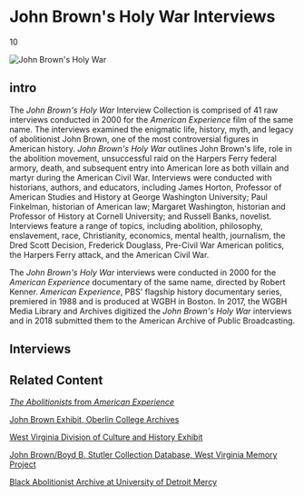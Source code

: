 # John Brown's Holy War Interviews

10

![](https://s3.amazonaws.com/openvault.wgbh.org/special_collections/john-brown/AX0002_JohnBrown.jpg "John Brown's Holy War")

## intro

The <em>John Brown's Holy War</em> Interview Collection is comprised of 41 raw interviews conducted in 2000 for the <em>American Experience</em> film of the same name. The interviews examined the enigmatic life, history, myth, and legacy of abolitionist John Brown, one of the most controversial figures in American history. <em>John Brown's Holy War</em> outlines John Brown's life, role in the abolition movement, unsuccessful raid on the Harpers Ferry federal armory, death, and subsequent entry into American lore as both villain and martyr during the American Civil War. Interviews were conducted with historians, authors, and educators, including James Horton, Professor of American Studies and History at George Washington University; Paul Finkelman, historian of American law; Margaret Washington, historian and Professor of History at Cornell University; and Russell Banks, novelist. Interviews feature a range of topics, including abolition, philosophy, enslavement, race, Christianity, economics, mental health, journalism, the Dred Scott Decision, Frederick Douglass, Pre-Civil War American politics, the Harpers Ferry attack, and the American Civil War.

The <em>John Brown's Holy War</em> interviews were conducted in 2000 for the <em>American Experience</em> documentary of the same name, directed by Robert Kenner. <em>American Experience</em>, PBS' flagship history documentary series, premiered in 1988 and is produced at WGBH in Boston. In 2017, the WGBH Media Library and Archives digitized the <em>John Brown's Holy War</em> interviews and in 2018 submitted them to the American Archive of Public Broadcasting.

## Interviews

[](http://localhost:3000/catalog?f[special_collection_tags][]=john-brown)

## Related Content

[<em>The Abolitionists</em> from <em>American Experience</em>](http://www.pbs.org/wgbh/americanexperience/films/abolitionists/)

[John Brown Exhibit, Oberlin College Archives](http://www2.oberlin.edu/archive/exhibits/john_brown_new/intro_bust.html)

[West Virginia Division of Culture and History Exhibit](http://www.wvculture.org/history/jbexhibit/jbintroduction.html)

[John Brown/Boyd B. Stutler Collection Database, West Virginia Memory Project](http://www.wvculture.org/history/wvmemory/imlsintro.html)

[Black Abolitionist Archive at University of Detroit Mercy](http://libraries.udmercy.edu/archives/special-collections/index.php?collectionCode=baa)
